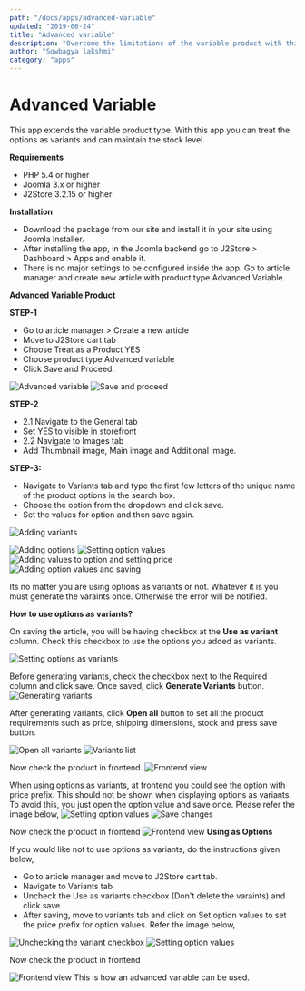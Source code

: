 ```yaml
---
path: "/docs/apps/advanced-variable"
updated: "2019-06-24"
title: "Advanced variable"
description: "Overcome the limitations of the variable product with this extension."
author: "Sowbagya lakshmi"
category: "apps"
---
```


# Advanced Variable
This app extends the variable product type. With this app you can treat the options as variants and can maintain the stock level.

**Requirements**

- PHP 5.4 or higher
- Joomla 3.x or higher
- J2Store 3.2.15 or higher

**Installation**

- Download the package from our site and install it in your site using Joomla Installer.
- After installing the app, in the Joomla backend go to J2Store > Dashboard > Apps and enable it.
- There is no major settings to be configured inside the app. Go to article manager and create new article with product type Advanced Variable.

**Advanced Variable Product**

**STEP-1**

- Go to article manager > Create a new article
- Move to J2Store cart tab
- Choose Treat as a Product YES
- Choose product type Advanced variable
- Click Save and Proceed.

![Advanced variable](https://raw.githubusercontent.com/j2store/doc-images/master//apps/advanced-variable/adv_variable_product.png)
![Save and proceed](https://raw.githubusercontent.com/j2store/doc-images/master//apps/advanced-variable/adv_variable_product-_save.png)

**STEP-2**

- 2\.1 Navigate to the General tab
- Set YES to visible in storefront
- 2\.2 Navigate to Images tab
- Add Thumbnail image, Main image and Additional image.

**STEP-3:**

- Navigate to Variants tab and type the first few letters of the unique name of the product options in the search box.
- Choose the option from the dropdown and click save.
- Set the values for option and then save again.

![Adding variants](https://raw.githubusercontent.com/j2store/doc-images/master//apps/advanced-variable/adv_variable_variants.png)

![Adding options](https://raw.githubusercontent.com/j2store/doc-images/master//apps/advanced-variable/adv_variable_var_add_opti.png)
![Setting option values](https://raw.githubusercontent.com/j2store/doc-images/master//apps/advanced-variable/adv_variable_set_opt_val.png)
![Adding values to option and setting price](https://raw.githubusercontent.com/j2store/doc-images/master//apps/advanced-variable/adv_variable_add_opt_price.png)
![Adding option values and saving](https://raw.githubusercontent.com/j2store/doc-images/master//apps/advanced-variable/adv_variable_save_opt_prices.png)

Its no matter you are using options as variants or not. Whatever it is you must generate the varaints once. Otherwise the error will be notified.

**How to use options as variants?**

On saving the article, you will be having checkbox at the **Use as variant** column. Check this checkbox to use the options you added as variants.

![Setting options as variants](https://raw.githubusercontent.com/j2store/doc-images/master//apps/advanced-variable/adv_variable_set_as_vari.png)


Before generating variants, check the checkbox next to the Required column and click save. Once saved, click **Generate Variants** button.
![Generating variants](https://raw.githubusercontent.com/j2store/doc-images/master//apps/advanced-variable/adv_variable_gen_variants.png)

After generating variants, click **Open all** button to set all the product requirements such as price, shipping dimensions, stock and press save button.

![Open all variants](https://raw.githubusercontent.com/j2store/doc-images/master//apps/advanced-variable/adv_variable_openall.png)
![Variants list](https://raw.githubusercontent.com/j2store/doc-images/master//apps/advanced-variable/adv_variable_var_list.png)

Now check the product in frontend.
![Frontend view](https://raw.githubusercontent.com/j2store/doc-images/master//apps/advanced-variable/adv_variable_frontend.png)

When using options as variants, at frontend you could see the option with price prefix. This should not be shown when displaying options as variants. To avoid this, you just open the option value and save once. Please refer the image below,
![Setting option values](https://raw.githubusercontent.com/j2store/doc-images/master//apps/advanced-variable/adv_variable_set_option_values.png)
![Save changes](https://raw.githubusercontent.com/j2store/doc-images/master//apps/advanced-variable/adv_variable_save_changes.png)

Now check the product in frontend
![Frontend view](https://raw.githubusercontent.com/j2store/doc-images/master//apps/advanced-variable/adv_variable_front.png)
**Using as Options**

If you would like not to use options as variants, do the instructions given below,

- Go to article manager and move to J2Store cart tab.
- Navigate to Variants tab
- Uncheck the Use as variants checkbox (Don't delete the varaints) and click save.
- After saving, move to variants tab and click on Set option values to set the price prefix for option values. Refer the image below,

![Unchecking the variant checkbox](https://raw.githubusercontent.com/j2store/doc-images/master//apps/advanced-variable/adv_variable_uncheck_vari_checkbox.png)
![Setting option values](https://raw.githubusercontent.com/j2store/doc-images/master//apps/advanced-variable/adv_variable_setting_opt_val.png)

Now check the product in frontend

![Frontend view](https://raw.githubusercontent.com/j2store/doc-images/master//apps/advanced-variable/adv_variable_frontview.png)
This is how an advanced variable can be used.




